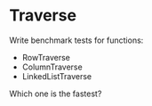# Traverse

Write benchmark tests for functions:

* RowTraverse
* ColumnTraverse
* LinkedListTraverse

Which one is the fastest?

